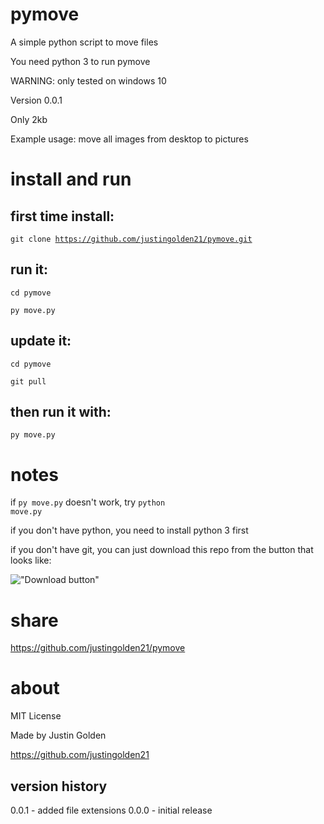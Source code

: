 # pymove

A simple python script to move files

You need python 3 to run pymove

WARNING: only tested on windows 10

Version 0.0.1

Only 2kb

Example usage: move all images from desktop to pictures

# install and run

## first time install:

<code>git clone https://github.com/justingolden21/pymove.git</code>

## run it:

<code>cd pymove</code>

<code>py move.py</code>

## update it:

<code>cd pymove</code>

<code>git pull</code>

## then run it with:

<code>py move.py</code>

# notes

if <code>py move.py</code> doesn't work, try <code>python move.py</code>

if you don't have python, you need to install python 3 first

if you don't have git, you can just download this repo from the button that looks like:

!["Download button"](https://i.imgur.com/0m1ReJp.png "Download Button")

# share

https://github.com/justingolden21/pymove

# about

MIT License

Made by Justin Golden

https://github.com/justingolden21

## version history

0.0.1 - added file extensions
0.0.0 - initial release
